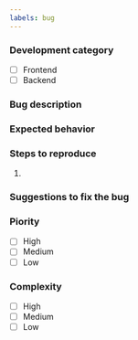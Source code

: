 ```yaml
---
labels: bug
---
```


### Development category
<!-- place an x and remove the space between the [] -->
<!-- also please add the corresponding label on the right -->
* [ ] Frontend
* [ ] Backend

### Bug description
<!-- describe what's going wrong -->

### Expected behavior
<!-- describe what you expect to happen -->

### Steps to reproduce
<!-- describe the steps of how the bug can be reproduced -->
1. 

### Suggestions to fix the bug
<!-- optional: describe how the bug could be fixed -->

### Piority
<!-- place an x and remove the space between the [] -->
<!-- also please add the corresponding label on the right -->
* [ ] High
* [ ] Medium
* [ ] Low

### Complexity
<!-- place an x and remove the space between the [] -->
* [ ] High
* [ ] Medium
* [ ] Low